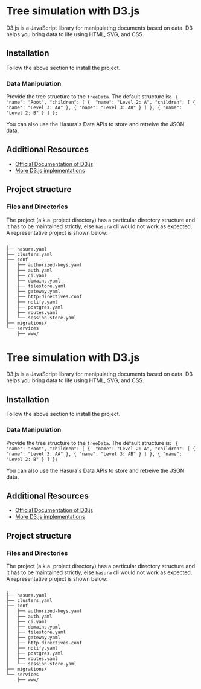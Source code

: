 # Tree simulation with D3.js

D3.js is a JavaScript library for manipulating documents based on data. D3 helps you bring data to life using HTML, SVG, and CSS.

## Installation

Follow the above section to install the project.

### Data Manipulation

Provide the tree structure to the ``treeData``. The default structure is:
``  {
    "name": "Root",
    "children": [
      { 
        "name": "Level 2: A",
        "children": [
          { "name": "Level 3: AA" },
          { "name": "Level 3: AB" }
        ]
      },
      { "name": "Level 2: B" }
    ]
  }; ``

You can also use the Hasura's Data APIs to store and retreive the JSON data.

## Additional Resources

* [Official Documentation of D3.js](https://d3js.org/)
* [More D3.js implementations](https://bl.ocks.org/)

## Project structure

### Files and Directories

The project (a.k.a. project directory) has a particular directory structure and it has to be maintained strictly, else `hasura` cli would not work as expected. A representative project is shown below:

```
.
├── hasura.yaml
├── clusters.yaml
├── conf
│   ├── authorized-keys.yaml
│   ├── auth.yaml
│   ├── ci.yaml
│   ├── domains.yaml
│   ├── filestore.yaml
│   ├── gateway.yaml
│   ├── http-directives.conf
│   ├── notify.yaml
│   ├── postgres.yaml
│   ├── routes.yaml
│   └── session-store.yaml
├── migrations/
└── services
    ├── www/
```
# Tree simulation with D3.js

D3.js is a JavaScript library for manipulating documents based on data. D3 helps you bring data to life using HTML, SVG, and CSS.

## Installation

Follow the above section to install the project.

### Data Manipulation

Provide the tree structure to the ``treeData``. The default structure is:
``  {
    "name": "Root",
    "children": [
      { 
        "name": "Level 2: A",
        "children": [
          { "name": "Level 3: AA" },
          { "name": "Level 3: AB" }
        ]
      },
      { "name": "Level 2: B" }
    ]
  }; ``

You can also use the Hasura's Data APIs to store and retreive the JSON data.

## Additional Resources

* [Official Documentation of D3.js](https://d3js.org/)
* [More D3.js implementations](https://bl.ocks.org/)

## Project structure

### Files and Directories

The project (a.k.a. project directory) has a particular directory structure and it has to be maintained strictly, else `hasura` cli would not work as expected. A representative project is shown below:

```
.
├── hasura.yaml
├── clusters.yaml
├── conf
│   ├── authorized-keys.yaml
│   ├── auth.yaml
│   ├── ci.yaml
│   ├── domains.yaml
│   ├── filestore.yaml
│   ├── gateway.yaml
│   ├── http-directives.conf
│   ├── notify.yaml
│   ├── postgres.yaml
│   ├── routes.yaml
│   └── session-store.yaml
├── migrations/
└── services
    ├── www/
```
